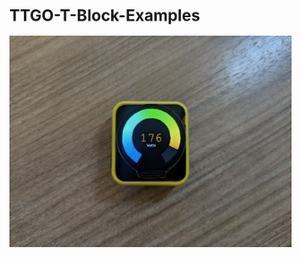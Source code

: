 # TTGO-T-Block-Examples
![111](https://github.com/JuriShalkin/TTGO-T-Block-Examples/blob/main/img/1616691796809.jpg)
